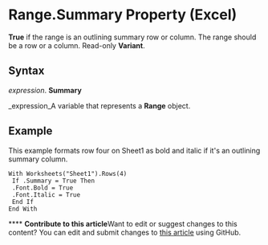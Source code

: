 
# Range.Summary Property (Excel)

 **True** if the range is an outlining summary row or column. The range should be a row or a column. Read-only **Variant**.


## Syntax

 _expression_. **Summary**

 _expression_A variable that represents a  **Range** object.


## Example

This example formats row four on Sheet1 as bold and italic if it's an outlining summary column.


```
With Worksheets("Sheet1").Rows(4) 
 If .Summary = True Then 
 .Font.Bold = True 
 .Font.Italic = True 
 End If 
End With
```


****   **Contribute to this article**Want to edit or suggest changes to this content? You can edit and submit changes to  [this article](https://github.com/jhershey00/VBA_Excel_Test/OpenXMLCon/articles/f9e18651-20b6-1094-2ee5-7cd23559498e.md) using GitHub.

